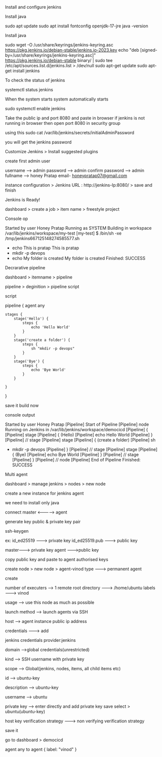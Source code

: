 Install and configure jenkins

Install java

sudo apt update
sudo apt install fontconfig openjdk-17-jre
java -version

Install java

sudo wget -O /usr/share/keyrings/jenkins-keyring.asc \
  https://pkg.jenkins.io/debian-stable/jenkins.io-2023.key
echo "deb [signed-by=/usr/share/keyrings/jenkins-keyring.asc]" \
  https://pkg.jenkins.io/debian-stable binary/ | sudo tee \
  /etc/apt/sources.list.d/jenkins.list > /dev/null
sudo apt-get update
sudo apt-get install jenkins

To check the status of jenkins

systemctl status jenkins 

When the system starts system automatically starts

sudo systemctl enable jenkins


Take the public ip and port 8080 and paste in browser
if jenkins is not running in browser then open port 8080 in security group

using this sudo cat /var/lib/jenkins/secrets/initialAdminPassword

you will get the jenkins password



Customize Jenkins > Install suggested plugins

create first admin user

username --> admin
password --> admin
confirm password --> admin
fullname --> honey Pratap
email- honeypratap07@gmail.com

instance configuration > Jenkins URL : http://jenkins-Ip:8080/ > save and finish

Jenkins is Ready!

dashboard > create a job > item name > freestyle project


Console op

Started by user Honey Pratap
Running as SYSTEM
Building in workspace /var/lib/jenkins/workspace/my-test
[my-test] $ /bin/sh -xe /tmp/jenkins667125148274585577.sh
+ echo This is pratap
This is pratap
+ mkdir -p devops
+ echo My folder is created
My folder is created
Finished: SUCCESS


Decrarative pipeline

dashboard > itemname > pipeline

pipeline > deginition > pipeline script

script

pipeline {
    agent any

    stages {
        stage('Hello') {
            steps {
                echo 'Hello World'
            }
        }
        stage('create a folder') {
            steps {
                sh "mkdir -p devops"
            }
        }
        stage('Bye') {
            steps {
                echo 'Bye World'
            }
        }
                
    }
}


save it 
build now


console output

Started by user Honey Pratap
[Pipeline] Start of Pipeline
[Pipeline] node
Running on Jenkins in /var/lib/jenkins/workspace/democicd
[Pipeline] {
[Pipeline] stage
[Pipeline] { (Hello)
[Pipeline] echo
Hello World
[Pipeline] }
[Pipeline] // stage
[Pipeline] stage
[Pipeline] { (create a folder)
[Pipeline] sh
+ mkdir -p devops
[Pipeline] }
[Pipeline] // stage
[Pipeline] stage
[Pipeline] { (Bye)
[Pipeline] echo
Bye World
[Pipeline] }
[Pipeline] // stage
[Pipeline] }
[Pipeline] // node
[Pipeline] End of Pipeline
Finished: SUCCESS


Multi agent

dashboard > manage jenkins > nodes > new node

create a new instance for jenkins agent

we need to install only java

connect master <-----> agent

generate key public & private key pair

ssh-keygen

ex: id_ed25519 ---> private key
id_ed25519.pub ---> public key

master---> private key
agent --->public key

copy public key and paste to agent authorised keys

create node > new node > agent-vinod
type ---> permanent agent

create

number of executers --> 1
remote root directory ---> /home/ubuntu
labels ---> vinod

usage --> use this node as much as possible

launch method --> launch agents via SSH

host --> agent instance public ip address

credentials ---> add

jenkins credentials provider:jenkins

domain -->global credentials(unrestricted)

kind --> SSH username with private key

scope --> Global(jenkins, nodes, items, all child items etc)

id --> ubuntu-key

description --> ubuntu-key

username --> ubuntu

private key --> enter directly and add private key
save 
select > ubuntu(ubuntu-key)

host key verification strategy ---> non verifying verification strategy

save it

go to dashboard > democicd 

agent any to agent { label: "vinod" }
